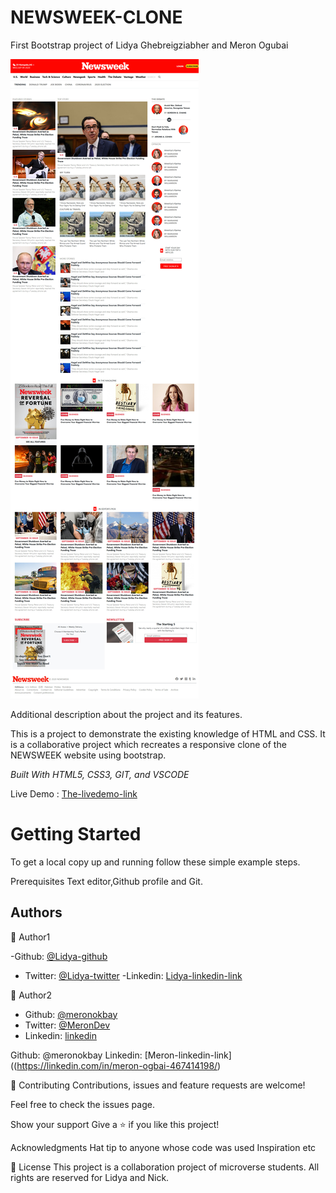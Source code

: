 # NEWSWEEK-CLONE


First Bootstrap project of Lidya Ghebreigziabher and Meron Ogubai

<img src="images/Screenshot.jpg" alt="NEWSWEEK_CLONE">

Additional description about the project and its features.

This is a project to demonstrate the existing knowledge of HTML and CSS. It is a collaborative project which recreates a responsive clone of the NEWSWEEK website using bootstrap.

<i>Built With HTML5, CSS3, GIT, and VSCODE</i>

Live Demo : [The-livedemo-link](https://pedantic-spence-937d4e.netlify.app)

<h1>Getting Started</h1>

To get a local copy up and running follow these simple example steps.

Prerequisites Text editor,Github profile and Git.

<h2>Authors</h2>

👤 Author1

-Github: [@Lidya-github ](https://github.com/Lidya1234)
- Twitter: [@Lidya-twitter](https://twitter.com/Lidya42676629)
-Linkedin: [Lidya-linkedin-link](https://www.linkedin.com/in/lidya-ghebreigziabher-4a94391aa/)


👤 Author2
- Github: [@meronokbay](https://github.com/meronokbay)
- Twitter: [@MeronDev](https://twitter.com/MeronDev)
- Linkedin: [linkedin](https://linkedin.com/in/meron-ogbai-467414198/)


Github: @meronokbay Linkedin: [Meron-linkedin-link]((https://linkedin.com/in/meron-ogbai-467414198/)

🤝 Contributing Contributions, issues and feature requests are welcome!

Feel free to check the issues page.

Show your support Give a ⭐️ if you like this project!

Acknowledgments Hat tip to anyone whose code was used Inspiration etc

📝 License This project is a collaboration project of microverse students. All rights are reserved for Lidya and Nick.